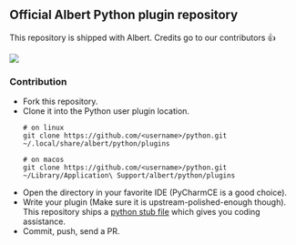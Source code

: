 ## Official Albert Python plugin repository

This repository is shipped with Albert. Credits go to our contributors 👍

<a href = "https://github.com/albertlauncher/python/graphs/contributors">
<img src = "https://contrib.rocks/image?repo=albertlauncher/python"/>
</a>

### Contribution

* Fork this repository.
* Clone it into the Python user plugin location.
  ```shell
  # on linux
  git clone https://github.com/<username>/python.git ~/.local/share/albert/python/plugins
  
  # on macos
  git clone https://github.com/<username>/python.git ~/Library/Application\ Support/albert/python/plugins
  ```
* Open the directory in your favorite IDE (PyCharmCE is a good choice).
* Write your plugin (Make sure it is upstream-polished-enough though).
  This repository ships a [python stub file](https://github.com/albertlauncher/python/blob/master/albert.pyi) which gives you coding assistance.
* Commit, push, send a PR.
